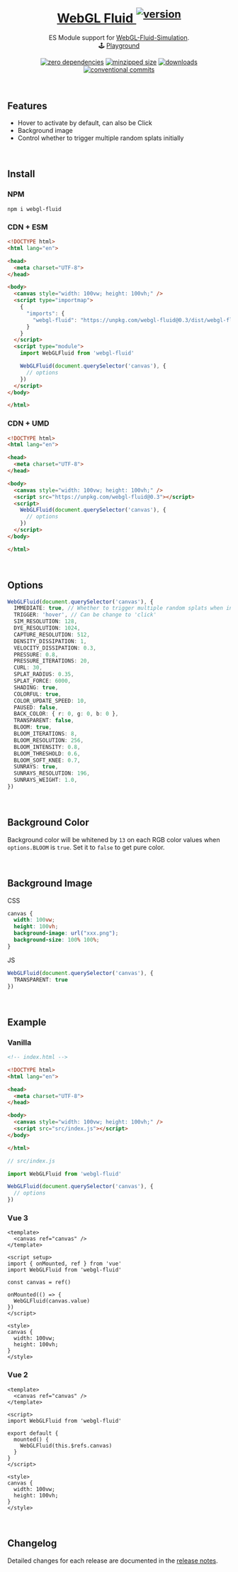 <h1 align="center">
  <a href="https://npmjs.com/package/webgl-fluid" target="_blank" rel="noopener noreferrer">
    WebGL Fluid <sup><img alt="version" src="https://versionbadg.es/cloydlau/webgl-fluid.svg"></sup>
  </a>
</h1>

<p align="center">
  ES Module support for <a href="https://github.com/PavelDoGreat/WebGL-Fluid-Simulation">WebGL-Fluid-Simulation</a>.
  <br>
  🕹 <a href="https://cloydlau.github.io/demo/webgl-fluid.html">Playground</a>
</p>

<p align="center">
  <a href="https://www.npmjs.com/package/webgl-fluid?activeTab=dependencies"><img alt="zero dependencies" src="https://img.shields.io/badge/dependencies-0-green.svg"></a>
  <a href="https://bundlephobia.com/package/webgl-fluid"><img alt="minzipped size" src="https://img.shields.io/bundlephobia/minzip/webgl-fluid"></a>
  <a href="https://npmcharts.com/compare/webgl-fluid"><img alt="downloads" src="https://img.shields.io/npm/dt/webgl-fluid"></a>
  <a href="https://conventionalcommits.org"><img alt="conventional commits" src="https://img.shields.io/badge/commits-Conventional-FE5196.svg?logo=conventionalcommits&logoColor=white"></a>
</p>

<br>

## Features

- Hover to activate by default, can also be Click
- Background image
- Control whether to trigger multiple random splats initially

<br>

## Install

### NPM

```shell
npm i webgl-fluid
```

<a name="CDN"></a>

### CDN + ESM

```html
<!DOCTYPE html>
<html lang="en">

<head>
  <meta charset="UTF-8">
</head>

<body>
  <canvas style="width: 100vw; height: 100vh;" />
  <script type="importmap">
    {
      "imports": {
        "webgl-fluid": "https://unpkg.com/webgl-fluid@0.3/dist/webgl-fluid.mjs"
      }
    }
  </script>
  <script type="module">
    import WebGLFluid from 'webgl-fluid'

    WebGLFluid(document.querySelector('canvas'), {
      // options
    })
  </script>
</body>

</html>
```

### CDN + UMD

```html
<!DOCTYPE html>
<html lang="en">

<head>
  <meta charset="UTF-8">
</head>

<body>
  <canvas style="width: 100vw; height: 100vh;" />
  <script src="https://unpkg.com/webgl-fluid@0.3"></script>
  <script>
    WebGLFluid(document.querySelector('canvas'), {
      // options
    })
  </script>
</body>

</html>
```

<br>

## Options

```ts
WebGLFluid(document.querySelector('canvas'), {
  IMMEDIATE: true, // Whether to trigger multiple random splats when initialized
  TRIGGER: 'hover', // Can be change to 'click'
  SIM_RESOLUTION: 128,
  DYE_RESOLUTION: 1024,
  CAPTURE_RESOLUTION: 512,
  DENSITY_DISSIPATION: 1,
  VELOCITY_DISSIPATION: 0.3,
  PRESSURE: 0.8,
  PRESSURE_ITERATIONS: 20,
  CURL: 30,
  SPLAT_RADIUS: 0.35,
  SPLAT_FORCE: 6000,
  SHADING: true,
  COLORFUL: true,
  COLOR_UPDATE_SPEED: 10,
  PAUSED: false,
  BACK_COLOR: { r: 0, g: 0, b: 0 },
  TRANSPARENT: false,
  BLOOM: true,
  BLOOM_ITERATIONS: 8,
  BLOOM_RESOLUTION: 256,
  BLOOM_INTENSITY: 0.8,
  BLOOM_THRESHOLD: 0.6,
  BLOOM_SOFT_KNEE: 0.7,
  SUNRAYS: true,
  SUNRAYS_RESOLUTION: 196,
  SUNRAYS_WEIGHT: 1.0,
})
```

<br>

## Background Color

Background color will be whitened by `13` on each RGB color values when `options.BLOOM` is `true`.
Set it to `false` to get pure color.

<br>

## Background Image

CSS

```css
canvas {
  width: 100vw;
  height: 100vh;
  background-image: url("xxx.png");
  background-size: 100% 100%;
}
```

JS

```ts
WebGLFluid(document.querySelector('canvas'), {
  TRANSPARENT: true
})
```

<br>

## Example

### Vanilla

```html
<!-- index.html -->

<!DOCTYPE html>
<html lang="en">

<head>
  <meta charset="UTF-8">
</head>

<body>
  <canvas style="width: 100vw; height: 100vh;" />
  <script src="src/index.js"></script>
</body>

</html>
```

```ts
// src/index.js

import WebGLFluid from 'webgl-fluid'

WebGLFluid(document.querySelector('canvas'), {
  // options
})
```

### Vue 3

```vue
<template>
  <canvas ref="canvas" />
</template>

<script setup>
import { onMounted, ref } from 'vue'
import WebGLFluid from 'webgl-fluid'

const canvas = ref()

onMounted(() => {
  WebGLFluid(canvas.value)
})
</script>

<style>
canvas {
  width: 100vw;
  height: 100vh;
}
</style>
```

### Vue 2

```vue
<template>
  <canvas ref="canvas" />
</template>

<script>
import WebGLFluid from 'webgl-fluid'

export default {
  mounted() {
    WebGLFluid(this.$refs.canvas)
  }
}
</script>

<style>
canvas {
  width: 100vw;
  height: 100vh;
}
</style>
```

<br>

## Changelog

Detailed changes for each release are documented in the [release notes](https://github.com/cloydlau/webgl-fluid/releases).

<br>
